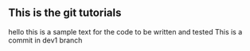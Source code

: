## This is the git tutorials
hello this is a sample text for the code to be written and tested
This is a commit in dev1 branch